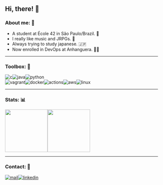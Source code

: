 ## Hi, there! 👻

### About me: 🤔
- A student at École 42 in São Paulo/Brazil. 🤖
- I really like music and JRPGs. 🎸
- Always trying to study japanese. 🇯🇵
- Now enrolled in DevOps at Anhanguera. 👨‍💻

------
### Toolbox: 🧰

<div style="display: flex;" align="center">
  <img src='https://img.shields.io/badge/C-03599C?style=for-the-badge&logo=C&logoColor=white' alt='c' />
  <img src='https://img.shields.io/badge/Java-007396?style=for-the-badge&logo=Java&logoColor=white' alt='java' />
  <img src='https://img.shields.io/badge/Python-3776AB?style=for-the-badge&logo=Python&logoColor=white' alt='python' />
</div>
<div style="display: flex;" align="center">
  <img src='https://img.shields.io/badge/Vagrant-1868F2?style=for-the-badge&logo=Vagrant&logoColor=white' alt='vagrant' />
  <img src='https://img.shields.io/badge/Docker-2496ED?style=for-the-badge&logo=Docker&logoColor=white' alt='docker' />
  <img src='https://img.shields.io/badge/Actions-2496ED?style=for-the-badge&logo=GitHub%20Actions&logoColor=white' alt='actions' />
  <img src='https://img.shields.io/badge/AWS-232F3E?style=for-the-badge&logo=Amazon%20AWS&logoColor=white' alt='aws' />
  <img src='https://img.shields.io/badge/Linux-FCC624?style=for-the-badge&logo=Linux&logoColor=black' alt='linux' />
</div>

------
### Stats: 📊
<div style="display: flex;" align="center">
  <img height="140em" src="https://github-readme-stats.vercel.app/api?username=hde-oliv&count_private=true&show_icons=true&hide=issues&hide_border=true&theme=github_dark" />
  <img height="140em" src="https://github-readme-stats.vercel.app/api/top-langs/?username=hde-oliv&langs_count=6&layout=compact&theme=github_dark&hide_border=true&hide=html,css,scss,roff,dockerfile,javascript,typescript,makefile,handlebars" />
</div>

------
### Contact: 👔
<div style="display: flex;" align="center">
  <a href="mailto:henriquerocha@tutanota.com">
    <img src='https://img.shields.io/badge/Mail-EA4335?style=for-the-badge&logo=Mail.Ru&logoColor=white' alt='mail' />
  </a>
  <a href="https://www.linkedin.com/in/henrique-de-oliveira-rocha-b6a59220a/">
    <img src='https://img.shields.io/badge/LinkedIn-0A66C2?style=for-the-badge&logo=LinkedIn&logoColor=white' alt='linkedin' />
  </a>
</div>
